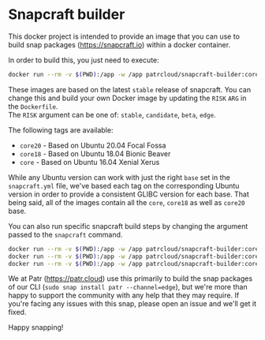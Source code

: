 # Snapcraft builder

This docker project is intended to provide an image that you can use to build snap packages (https://snapcraft.io) within a docker container.

In order to build this, you just need to execute:

```bash
docker run --rm -v $(PWD):/app -w /app patrcloud/snapcraft-builder:core20 snapcraft
```

These images are based on the latest `stable` release of snapcraft. You can change this and build your own Docker image by updating the `RISK` `ARG` in the `Dockerfile`.  
The `RISK` argument can be one of: `stable`, `candidate`, `beta`, `edge`.

The following tags are available:

- `core20` - Based on Ubuntu 20.04 Focal Fossa
- `core18` - Based on Ubuntu 18.04 Bionic Beaver
- `core` - Based on Ubuntu 16.04 Xenial Xerus

While any Ubuntu version can work with just the right `base` set in the `snapcraft.yml` file, we've based each tag on the corresponding Ubuntu version in order to provide a consistent GLIBC version for each base. That being said, all of the images contain all the `core`, `core18` as well as `core20` base.

You can also run specific snapcraft build steps by changing the argument passed to the `snapcraft` command.

```bash
docker run --rm -v $(PWD):/app -w /app patrcloud/snapcraft-builder:core20 snapcraft build
docker run --rm -v $(PWD):/app -w /app patrcloud/snapcraft-builder:core20 snapcraft prime
docker run --rm -v $(PWD):/app -w /app patrcloud/snapcraft-builder:core20 snapcraft stage
```

We at Patr (https://patr.cloud) use this primarily to build the snap packages of our CLI (`sudo snap install patr --channel=edge`), but we're more than happy to support the community with any help that they may require. If you're facing any issues with this snap, please open an issue and we'll get it fixed.

Happy snapping!
